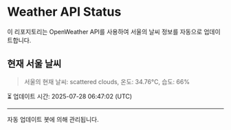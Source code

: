 
# Weather API Status

이 리포지토리는 OpenWeather API를 사용하여 서울의 날씨 정보를 자동으로 업데이트합니다.

## 현재 서울 날씨
> 서울의 현재 날씨: scattered clouds, 온도: 34.76°C, 습도: 66%

⏳ 업데이트 시간: 2025-07-28 06:47:02 (UTC)

---
자동 업데이트 봇에 의해 관리됩니다.

